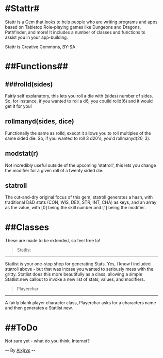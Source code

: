 #Stattr#
======

[Stattr](https://rubygems.org/gems/stattr "Stattr") is a Gem that looks to help people who are writing programs and apps based on Tabletop Role-playing games like Dungeons and Dragons, Pathfinder, and more! It includes a number of classes and functions to assist you in your app-building. 

Stattr is Creative Commons, BY-SA. 

##Functions##
=============

 ###rolld(sides) 
---
Fairly self explanatory, this lets you roll a die with (sides) number of sides. So, for instance, if you wanted to roll a d6, you coulld rolld(6) and it would get it for you! 

rollmanyd(sides, dice) 
---
Functionally the same as rolld, execpt it allows you to roll multiples of the same sided die. So, if you wanted to roll 3 d20's, you'd rollmanyd(20, 3). 

 modstat(r) 
---
Not incredibly useful outside of the upcoming 'statroll', this lets you change the modifier for a given roll of a twenty sided die. 
    
 statroll 
---
The cut-and-dry original focus of this gem, statroll generates a hash, with traditional D&D stats (CON, WIS, DEX, STR, INT, CHA) as keys, and an array as the value, with [0] being the skill number and [1] being the modifier. 

##Classes 
============

These are made to be extended, so feel free to! 

> Statlist
---
Statlist is your one-stop shop for generating Stats. Yes, I know I included statroll above - but that was incase you wanted to seriously mess with the gritty. Statlist does this more beautifully as a class, allowing a simple Statlist.new callout to invoke a new list of stats, values, and modifiers. 

> Playerchar 
---
A fairly blank player character class, Playerchar asks for a characters name and then generates a Statlist.new. 

##ToDo 
========
Not sure yet - what do you think, Internet? 

-- By [Alxjrvs](http://alxjrvs.com "Alxjrvs") -- 

